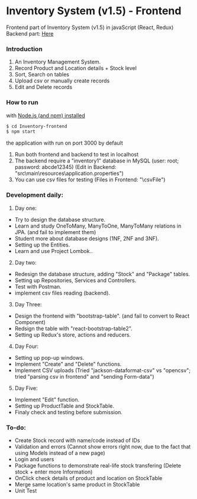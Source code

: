 # Inventory System (v1.5) - Frontend
Frontend part of Inventory System (v1.5) in javaScript (React, Redux)<br>
Backend part: [Here](https://github.com/tsokying/Inventory-backend)

### Introduction
1) An Inventory Management System.
2) Record Product and Location details + Stock level
3) Sort, Search on tables
4) Upload csv or manually create records
5) Edit and Delete records

### How to run

with [Node.js (and npm) installed](https://nodejs.org/en/download/)
```sh
$ cd Inventory-frontend
$ npm start
```
the application with run on port 3000 by default

1) Run both frontend and backend to test in localhost
2) The backend require a "inventory1" database in MySQL (user: root; password: abcde12345) (Edit in Backend: "src\main\resources\application.properties")
3) You can use csv files for testing (Files in Frontend: "\csvFile")

### Development daily:

1) Day one: 
* Try to design the database structure.
* Learn and study OneToMany, ManyToOne, ManyToMany relations in JPA. (and fail to implement them)
* Student more about database designs (1NF, 2NF and 3NF).
* Setting up the Entities.
* Learn and use Project Lombok..

2) Day two:
* Redesign the database structure, adding "Stock" and "Package" tables.
* Setting up Repositories, Services and Controllers.
* Test with Postman.
* implement csv files reading (backend).

3) Day Three:
* Design the frontend with "bootstrap-table". (and fail to convert to React Component)
* Redsign the table with "react-bootstrap-table2".
* Setting up Redux's store, actions and reducers.

4) Day Four:
* Setting up pop-up windows. 
* Implement "Create" and "Delete" functions.
* Implement CSV uploads (Tried "jackson-dataformat-csv" vs "opencsv"; tried "parsing csv in frontend" and "sending Form-data")

5) Day Five:
* Implement "Edit" function.
* Setting up ProductTable and StockTable.
* Finaly check and testing before submission.

### To-do:
* Create Stock record with name/code instead of IDs
* Validation and errors (Cannot show errors right now, due to the fact that using Models instead of a new page)
* Login and users
* Package functions to demonstrate real-life stock transfering (Delete stock + enter more Information)
* OnClick check details of product and location on StockTable
* Merge same location's same product in StockTable
* Unit Test